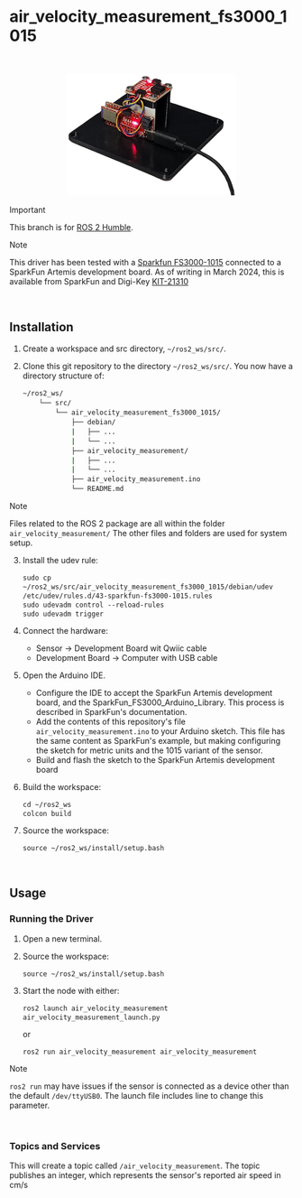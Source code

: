 # air_velocity_measurement_fs3000_1015

<br />

<p align="center"><img src="/readme_assets/clearpath_robotics_pacs_with_sparkfun_fs3000_1015_kit.png" width="300"/></p>

> [!IMPORTANT]  
> This branch is for [ROS 2 Humble](https://docs.ros.org/en/humble/index.html).

> [!NOTE]  
> This driver has been tested with a [Sparkfun FS3000-1015](https://www.sparkfun.com/products/18768) connected to a SparkFun Artemis development board.
> As of writing in March 2024, this is available from SparkFun and Digi-Key [KIT-21310](https://www.sparkfun.com/products/21310?_ga=2.32017463.864881375.1710459625-374013097.1696440917)

<br />

## Installation

1.  Create a workspace and src directory, `~/ros2_ws/src/`.
2.  Clone this git repository to the directory `~/ros2_ws/src/`.
    You now have a directory structure of:

    ```bash
    ~/ros2_ws/
        └── src/
            └── air_velocity_measurement_fs3000_1015/
                ├── debian/
                |   ├── ...
                |   └── ...
                ├── air_velocity_measurement/
                |   ├── ...
                |   └── ...
                ├── air_velocity_measurement.ino
                └── README.md
    ```

> [!NOTE]  
> Files related to the ROS 2 package are all within the folder `air_velocity_measurement/`
> The other files and folders are used for system setup. 


3.  Install the udev rule:
    ```
    sudo cp ~/ros2_ws/src/air_velocity_measurement_fs3000_1015/debian/udev /etc/udev/rules.d/43-sparkfun-fs3000-1015.rules
    sudo udevadm control --reload-rules
    sudo udevadm trigger
    ```
4.  Connect the hardware: 

    - Sensor → Development Board wit Qwiic cable
    - Development Board → Computer with USB cable

5.  Open the Arduino IDE.
    
    - Configure the IDE to accept the SparkFun Artemis development board, and the SparkFun_FS3000_Arduino_Library.
      This process is described in SparkFun's documentation.
    - Add the contents of this repository's file `air_velocity_measurement.ino` to your Arduino sketch.
      This file has the same content as SparkFun's example, but making configuring the sketch for metric units and the 1015 variant of the sensor.
    - Build and flash the sketch to the SparkFun Artemis development board

6.  Build the workspace:
    ```
    cd ~/ros2_ws
    colcon build
    ```

7.  Source the workspace:
    ```
    source ~/ros2_ws/install/setup.bash
    ```

<br />

## Usage

### Running the Driver

1.  Open a new terminal.
2.  Source the workspace:
    ```
    source ~/ros2_ws/install/setup.bash
    ```
3.  Start the node with either:

    ```
    ros2 launch air_velocity_measurement air_velocity_measurement_launch.py
    ```

    or

    ```
    ros2 run air_velocity_measurement air_velocity_measurement
    ```

> [!NOTE]  
> `ros2 run` may have issues if the sensor is connected as a device other than the default `/dev/ttyUSB0`.
> The launch file includes line to change this parameter.

<br />


### Topics and Services

This will create a topic called `/air_velocity_measurement`.
The topic publishes an integer, which represents the sensor's reported air speed in cm/s
